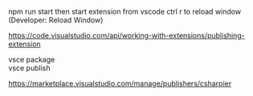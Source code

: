 npm run start
then start extension from vscode
ctrl r to reload window (Developer: Reload Window)

https://code.visualstudio.com/api/working-with-extensions/publishing-extension

vsce package  
vsce publish

https://marketplace.visualstudio.com/manage/publishers/csharpier
